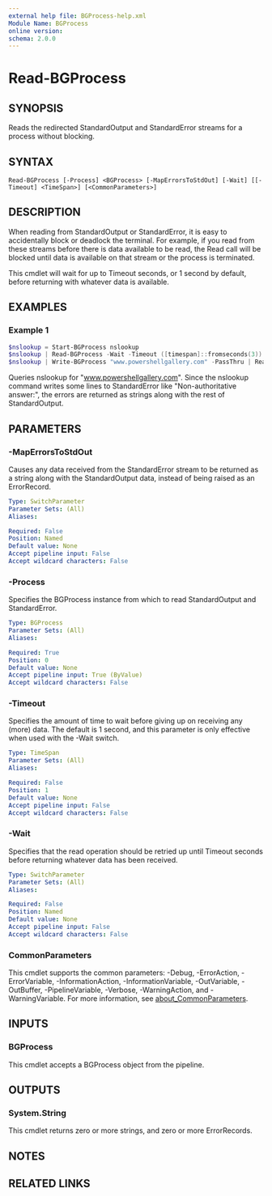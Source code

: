 ```yaml
---
external help file: BGProcess-help.xml
Module Name: BGProcess
online version:
schema: 2.0.0
---
```


# Read-BGProcess

## SYNOPSIS
Reads the redirected StandardOutput and StandardError streams for a process
without blocking.

## SYNTAX

```
Read-BGProcess [-Process] <BGProcess> [-MapErrorsToStdOut] [-Wait] [[-Timeout] <TimeSpan>] [<CommonParameters>]
```

## DESCRIPTION
When reading from StandardOutput or StandardError, it is easy to accidentally block or deadlock
the terminal. For example, if you read from these streams before there is data
available to be read, the Read call will be blocked until data is available on
that stream or the process is terminated.

This cmdlet will wait for up to Timeout seconds, or 1 second by default, before
returning with whatever data is available.

## EXAMPLES

### Example 1
```powershell
$nslookup = Start-BGProcess nslookup
$nslookup | Read-BGProcess -Wait -Timeout ([timespan]::fromseconds(3))
$nslookup | Write-BGProcess "www.powershellgallery.com" -PassThru | Read-BGProcess -Wait -MapErrorsToStdOut -Timeout ([timespan]::fromseconds(3))
```

Queries nslookup for "www.powershellgallery.com". Since the nslookup command
writes some lines to StandardError like "Non-authoritative answer:", the errors
are returned as strings along with the rest of StandardOutput.

## PARAMETERS

### -MapErrorsToStdOut
Causes any data received from the StandardError stream to be returned as a
string along with the StandardOutput data, instead of being raised as an
ErrorRecord.

```yaml
Type: SwitchParameter
Parameter Sets: (All)
Aliases:

Required: False
Position: Named
Default value: None
Accept pipeline input: False
Accept wildcard characters: False
```

### -Process
Specifies the BGProcess instance from which to read StandardOutput and StandardError.

```yaml
Type: BGProcess
Parameter Sets: (All)
Aliases:

Required: True
Position: 0
Default value: None
Accept pipeline input: True (ByValue)
Accept wildcard characters: False
```

### -Timeout
Specifies the amount of time to wait before giving up on receiving any (more)
data. The default is 1 second, and this parameter is only effective when used
with the -Wait switch.

```yaml
Type: TimeSpan
Parameter Sets: (All)
Aliases:

Required: False
Position: 1
Default value: None
Accept pipeline input: False
Accept wildcard characters: False
```

### -Wait
Specifies that the read operation should be retried up until Timeout seconds
before returning whatever data has been received.

```yaml
Type: SwitchParameter
Parameter Sets: (All)
Aliases:

Required: False
Position: Named
Default value: None
Accept pipeline input: False
Accept wildcard characters: False
```

### CommonParameters
This cmdlet supports the common parameters: -Debug, -ErrorAction, -ErrorVariable, -InformationAction, -InformationVariable, -OutVariable, -OutBuffer, -PipelineVariable, -Verbose, -WarningAction, and -WarningVariable. For more information, see [about_CommonParameters](http://go.microsoft.com/fwlink/?LinkID=113216).

## INPUTS

### BGProcess

This cmdlet accepts a BGProcess object from the pipeline.

## OUTPUTS

### System.String

This cmdlet returns zero or more strings, and zero or more ErrorRecords.

## NOTES

## RELATED LINKS
